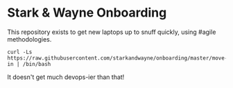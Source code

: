 # Stark & Wayne Onboarding

This repository exists to get new laptops up to snuff quickly,
using #agile methodologies.

    curl -Ls https://raw.githubusercontent.com/starkandwayne/onboarding/master/move-in | /bin/bash

It doesn't get much devops-ier than that!
